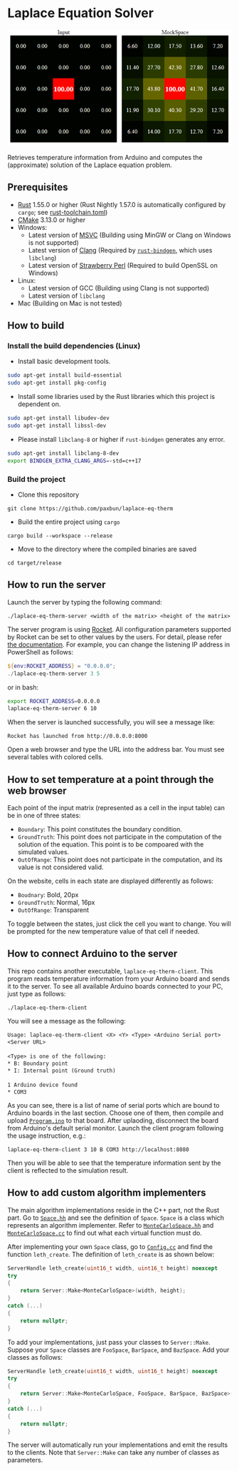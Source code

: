 # Laplace Equation Solver

![Example](./Example.png)

Retrieves temperature information from Arduino and computes the (approximate) solution of the Laplace equation problem.

## Prerequisites

- [Rust](https://www.rust-lang.org/tools/install) 1.55.0 or higher (Rust Nightly 1.57.0 is automatically configured by `cargo`; see [rust-toolchain.toml](./rust-toolchain.toml))
- [CMake](https://cmake.org/download/) 3.13.0 or higher
- Windows:
  - Latest version of [MSVC](https://visualstudio.microsoft.com) (Building using MinGW or Clang on Windows is not supported)
  - Latest version of [Clang](https://releases.llvm.org/download.html) (Required by [`rust-bindgen`](https://github.com/rust-lang/rust-bindgen), which uses `libclang`)
  - Latest version of [Strawberry Perl](https://strawberryperl.com/) (Required to build OpenSSL on Windows)
- Linux:
  - Latest version of GCC (Building using Clang is not supported)
  - Latest version of `libclang`
- Mac (Building on Mac is not tested)

## How to build

### Install the build dependencies (Linux)

- Install basic development tools.

```bash
sudo apt-get install build-essential
sudo apt-get install pkg-config
```

- Install some libraries used by the Rust libraries which this project is dependent on.

```bash
sudo apt-get install libudev-dev
sudo apt-get install libssl-dev
```

- Please install `libclang-8` or higher if `rust-bindgen` generates any error.

```bash
sudo apt-get install libclang-8-dev
export BINDGEN_EXTRA_CLANG_ARGS=-std=c++17
```

### Build the project

- Clone this repository

```
git clone https://github.com/paxbun/laplace-eq-therm
```

- Build the entire project using `cargo`

```
cargo build --workspace --release
```

- Move to the directory where the compiled binaries are saved

```
cd target/release
```

## How to run the server

Launch the server by typing the following command:

```
./laplace-eq-therm-server <width of the matrix> <height of the matrix>
```

The server program is using [Rocket](https://github.com/SergioBenitez/Rocket). All configuration parameters supported by Rocket can be set to other values by the users. For detail, please refer [the documentation](https://rocket.rs/v0.4/guide/configuration/). For example, you can change the listening IP address in PowerShell as follows:

```powershell
${env:ROCKET_ADDRESS} = "0.0.0.0";
./laplace-eq-therm-server 3 5
```

or in bash:

```bash
export ROCKET_ADDRESS=0.0.0.0
laplace-eq-therm-server 6 10
```

When the server is launched successfully, you will see a message like:

```
Rocket has launched from http://0.0.0.0:8000
```

Open a web browser and type the URL into the address bar. You must see several tables with colored cells.

## How to set temperature at a point through the web browser

Each point of the input matrix (represented as a cell in the input table) can be in one of three states:

- `Boundary`: This point constitutes the boundary condition.
- `GroundTruth`: This point does not participate in the computation of the solution of the equation. This point is to be compoared with the simulated values.
- `OutOfRange`: This point does not participate in the computation, and its value is not considered valid.

On the website, cells in each state are displayed differently as follows:

- `Boudnary`: Bold, 20px
- `GroundTruth`: Normal, 16px
- `OutOfRange`: Transparent

To toggle between the states, just click the cell you want to change. You will be prompted for the new temperature value of that cell if needed.

## How to connect Arduino to the server

This repo contains another executable, `laplace-eq-therm-client`. This program reads temperature information from your Arduino board and sends it to the server. To see all available Arduino boards connected to your PC, just type as follows:

```
./laplace-eq-therm-client
```

You will see a message as the following:

```
Usage: laplace-eq-therm-client <X> <Y> <Type> <Arduino Serial port> <Server URL>

<Type> is one of the following:
* B: Boundary point
* I: Internal point (Ground truth)

1 Arduino device found
* COM3
```

As you can see, there is a list of name of serial ports which are bound to Arduino boards in the last section. Choose one of them, then compile and upload [`Program.ino`](./Program.ino) to that board. After uplaoding, disconnect the board from Arduino's default serial monitor. Launch the client program following the usage instruction, e.g.:

```
laplace-eq-therm-client 3 10 B COM3 http://localhost:8080
```

Then you will be able to see that the temperature information sent by the client is reflected to the simulation result.

## How to add custom algorithm implementers

The main algorithm implementations reside in the C++ part, not the Rust part. Go to [`Space.hh`](./server/core/Space.hh) and see the definition of `Space`. `Space` is a class which represents an algorithm implementer. Refer to [`MonteCarloSpace.hh`](./server/core/MonteCarloSpace.hh) and [`MonteCarloSpace.cc`](./server/core/MonteCarloSpace.cc) to find out what each virtual function must do.

After implementing your own `Space` class, go to [`Config.cc`](./server/core/Config.cc) and find the function `leth_create`. The definition of `leth_create` is as shown below:

```cpp
ServerHandle leth_create(uint16_t width, uint16_t height) noexcept
try
{
    return Server::Make<MonteCarloSpace>(width, height);
}
catch (...)
{
    return nullptr;
}
```

To add your implementations, just pass your classes to `Server::Make`. Suppose your `Space` classes are `FooSpace`, `BarSpace`, and `BazSpace`. Add your classes as follows:

```cpp
ServerHandle leth_create(uint16_t width, uint16_t height) noexcept
try
{
    return Server::Make<MonteCarloSpace, FooSpace, BarSpace, BazSpace>(width, height);
}
catch (...)
{
    return nullptr;
}
```

The server will automatically run your implementations and emit the results to the clients. Note that `Server::Make` can take any number of classes as parameters.
